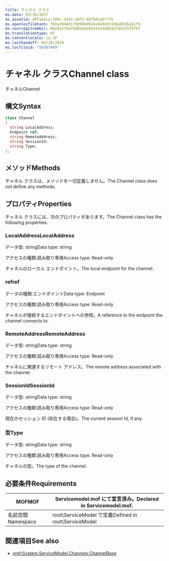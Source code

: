 ```yaml
---
title: チャネル クラス
ms.date: 03/30/2017
ms.assetid: d9fae2ca-209c-4341-a0f5-6b79d1a67776
ms.openlocfilehash: f60a3946617b0994db1ba9e9ddf43be863be81f9
ms.sourcegitcommit: 0be8a279af6d8a43e03141e349d3efd5d35f8767
ms.translationtype: HT
ms.contentlocale: ja-JP
ms.lasthandoff: 04/18/2019
ms.locfileid: "59767449"
---
```

# <a name="channel-class"></a><span data-ttu-id="4215a-102">チャネル クラス</span><span class="sxs-lookup"><span data-stu-id="4215a-102">Channel class</span></span>
<span data-ttu-id="4215a-103">チャネル</span><span class="sxs-lookup"><span data-stu-id="4215a-103">Channel</span></span>  
  
## <a name="syntax"></a><span data-ttu-id="4215a-104">構文</span><span class="sxs-lookup"><span data-stu-id="4215a-104">Syntax</span></span>  
  
```csharp
class Channel  
{  
  string LocalAddress;  
  Endpoint ref;  
  string RemoteAddress;  
  string SessionId;  
  string Type;  
};  
```  
  
## <a name="methods"></a><span data-ttu-id="4215a-105">メソッド</span><span class="sxs-lookup"><span data-stu-id="4215a-105">Methods</span></span>  
 <span data-ttu-id="4215a-106">チャネル クラスは、メソッドを一切定義しません。</span><span class="sxs-lookup"><span data-stu-id="4215a-106">The Channel class does not define any methods.</span></span>  
  
## <a name="properties"></a><span data-ttu-id="4215a-107">プロパティ</span><span class="sxs-lookup"><span data-stu-id="4215a-107">Properties</span></span>  
 <span data-ttu-id="4215a-108">チャネル クラスには、次のプロパティがあります。</span><span class="sxs-lookup"><span data-stu-id="4215a-108">The Channel class has the following properties.</span></span>  
  
### <a name="localaddress"></a><span data-ttu-id="4215a-109">LocalAddress</span><span class="sxs-lookup"><span data-stu-id="4215a-109">LocalAddress</span></span>  
 <span data-ttu-id="4215a-110">データ型: string</span><span class="sxs-lookup"><span data-stu-id="4215a-110">Data type: string</span></span>  
  
 <span data-ttu-id="4215a-111">アクセスの種類:読み取り専用</span><span class="sxs-lookup"><span data-stu-id="4215a-111">Access type: Read-only</span></span>  
  
 <span data-ttu-id="4215a-112">チャネルのローカル エンドポイント。</span><span class="sxs-lookup"><span data-stu-id="4215a-112">The local endpoint for the channel.</span></span>  
  
### <a name="ref"></a><span data-ttu-id="4215a-113">ref</span><span class="sxs-lookup"><span data-stu-id="4215a-113">ref</span></span>  
 <span data-ttu-id="4215a-114">データの種類:エンドポイント</span><span class="sxs-lookup"><span data-stu-id="4215a-114">Data type: Endpoint</span></span>  
  
 <span data-ttu-id="4215a-115">アクセスの種類:読み取り専用</span><span class="sxs-lookup"><span data-stu-id="4215a-115">Access type: Read-only</span></span>  
  
 <span data-ttu-id="4215a-116">チャネルが接続するエンドポイントへの参照。</span><span class="sxs-lookup"><span data-stu-id="4215a-116">A reference to the endpoint the channel connects to.</span></span>  
  
### <a name="remoteaddress"></a><span data-ttu-id="4215a-117">RemoteAddress</span><span class="sxs-lookup"><span data-stu-id="4215a-117">RemoteAddress</span></span>  
 <span data-ttu-id="4215a-118">データ型: string</span><span class="sxs-lookup"><span data-stu-id="4215a-118">Data type: string</span></span>  
  
 <span data-ttu-id="4215a-119">アクセスの種類:読み取り専用</span><span class="sxs-lookup"><span data-stu-id="4215a-119">Access type: Read-only</span></span>  
  
 <span data-ttu-id="4215a-120">チャネルに関連するリモート アドレス。</span><span class="sxs-lookup"><span data-stu-id="4215a-120">The remote address associated with the channel.</span></span>  
  
### <a name="sessionid"></a><span data-ttu-id="4215a-121">SessionId</span><span class="sxs-lookup"><span data-stu-id="4215a-121">SessionId</span></span>  
 <span data-ttu-id="4215a-122">データ型: string</span><span class="sxs-lookup"><span data-stu-id="4215a-122">Data type: string</span></span>  
  
 <span data-ttu-id="4215a-123">アクセスの種類:読み取り専用</span><span class="sxs-lookup"><span data-stu-id="4215a-123">Access type: Read-only</span></span>  
  
 <span data-ttu-id="4215a-124">現在のセッション ID (存在する場合)。</span><span class="sxs-lookup"><span data-stu-id="4215a-124">The current session Id, if any.</span></span>  
  
### <a name="type"></a><span data-ttu-id="4215a-125">型</span><span class="sxs-lookup"><span data-stu-id="4215a-125">Type</span></span>  
 <span data-ttu-id="4215a-126">データ型: string</span><span class="sxs-lookup"><span data-stu-id="4215a-126">Data type: string</span></span>  
  
 <span data-ttu-id="4215a-127">アクセスの種類:読み取り専用</span><span class="sxs-lookup"><span data-stu-id="4215a-127">Access type: Read-only</span></span>  
  
 <span data-ttu-id="4215a-128">チャネルの型。</span><span class="sxs-lookup"><span data-stu-id="4215a-128">The type of the channel.</span></span>  
  
## <a name="requirements"></a><span data-ttu-id="4215a-129">必要条件</span><span class="sxs-lookup"><span data-stu-id="4215a-129">Requirements</span></span>  
  
|<span data-ttu-id="4215a-130">MOF</span><span class="sxs-lookup"><span data-stu-id="4215a-130">MOF</span></span>|<span data-ttu-id="4215a-131">Servicemodel.mof にて宣言済み。</span><span class="sxs-lookup"><span data-stu-id="4215a-131">Declared in Servicemodel.mof.</span></span>|  
|---------|-----------------------------------|  
|<span data-ttu-id="4215a-132">名前空間</span><span class="sxs-lookup"><span data-stu-id="4215a-132">Namespace</span></span>|<span data-ttu-id="4215a-133">root\ServiceModel で定義</span><span class="sxs-lookup"><span data-stu-id="4215a-133">Defined in root\ServiceModel</span></span>|  
  
## <a name="see-also"></a><span data-ttu-id="4215a-134">関連項目</span><span class="sxs-lookup"><span data-stu-id="4215a-134">See also</span></span>

- <xref:System.ServiceModel.Channels.ChannelBase>
